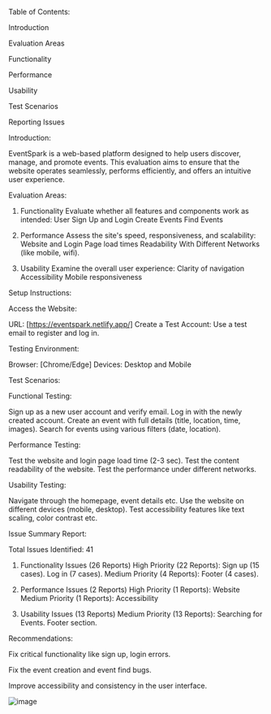 Table of Contents:

Introduction

Evaluation Areas

Functionality

Performance

Usability

Test Scenarios

Reporting Issues


Introduction:

EventSpark is a web-based platform designed to help users discover, manage, and promote events. This evaluation aims to ensure that the website operates seamlessly, performs efficiently, and offers an intuitive user experience.

Evaluation Areas:

1. Functionality
Evaluate whether all features and components work as intended:
User Sign Up and Login
Create Events
Find Events

2. Performance
Assess the site's speed, responsiveness, and scalability:
Website and Login Page load times 
Readability
With Different Networks (like mobile, wifi).

3. Usability
Examine the overall user experience:
Clarity of navigation
Accessibility 
Mobile responsiveness

Setup Instructions:

Access the Website:

URL: [https://eventspark.netlify.app/]
Create a Test Account:
Use a test email to register and log in.

Testing Environment:

Browser: [Chrome/Edge]
Devices: Desktop and Mobile

Test Scenarios:

Functional Testing:

Sign up as a new user account and verify email.
Log in with the newly created account.
Create an event with full details (title, location, time, images).
Search for events using various filters (date, location).

Performance Testing:

Test the website and login page load time (2-3 sec).
Test  the content readability of the website.
Test the performance under different networks.

Usability Testing:

Navigate through the homepage, event details etc.
Use the website on different devices (mobile, desktop).
Test accessibility features like text scaling, color contrast etc.

Issue Summary Report:

Total Issues Identified: 41

1. Functionality Issues (26 Reports)
High Priority (22 Reports):
Sign up (15 cases).
Log in (7 cases).
Medium Priority (4 Reports):
Footer (4 cases).

2. Performance Issues (2 Reports)
High Priority (1 Reports):
Website  
Medium Priority (1 Reports):
Accessibility

3. Usability Issues (13 Reports)
Medium Priority (13 Reports):
Searching for Events.
 Footer section.

Recommendations:

Fix critical functionality like sign up, login errors.

Fix the event creation and event find bugs.

Improve accessibility and consistency in the user interface.


![image](https://github.com/user-attachments/assets/23d9eb1d-cff3-416c-b8bd-b0b3004d2a04)
